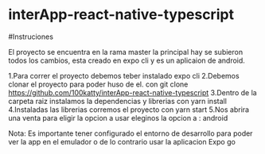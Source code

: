 # interApp-react-native-typescript

#Instruciones 

El proyecto se encuentra en la rama master la principal hay se subieron todos los cambios, esta creado en expo cli y es un aplicaion de android.

1.Para correr el proyecto debemos teber instalado expo cli 
2.Debemos clonar el proyecto para poder huso de el. con git clone  https://github.com/100katty/interApp-react-native-typescript
3.Dentro de la carpeta raiz instalamos la dependencias y librerias con  yarn install
4.Instaladas las librerias corremos el proyecto con yarn start
5.Nos abrira una venta para eligir la opcion a usar eleginos la opcion a : android


Nota: Es importante tener configurado el entorno de desarrollo para poder ver la app en el emulador o de lo contrario usar la aplicacion Expo go 
